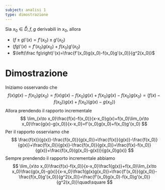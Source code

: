 ```yaml
---
subject: analisi 1
type: dimostrazione
---
```

Sia $x_0\in\mathring D,f,g$ derivabili in $x_0$, allora 
* $(f\pm g)'(x)=f'(x_0)\pm g'(x_0)$
* $(fg)'(x)=f'(x_0)g(x_0)+f(x_0)g'(x_0)$
* $\left(\frac fg\right)'(x)=\frac{f'(x_0)g(x_0)-f(x_0)g'(x_0)}{g^2(x_0)}$
# Dimostrazione
Iniziamo osservando che
$$
f(x)g(x)-f(x_0)g(x_0)=f(x)g(x)-f(x_0)g(x)+f(x_0)g(x)-f(x_0)g(x_0)=(f(x)-f(x_0))g(x)+f(x_0)(g(x)-g(x_0))
$$
Allora prendendo il rapporto incrementale
$$
\lim_{x\to x_0}\frac{f(x)-f(x_0)}{x-x_0}g(x)+f(x_0)\lim_{x\to x_0}\frac{g(x)-g(x_0)}{x-x_0}=f'(x_0)g(x_0)+f(x_0)g'(x_0)
$$
Per il rapporto osserviamo che
$$
\frac{f(x)}{g(x)}-\frac{f(x_0)}{g(x_0)}=\frac{f(x)}{g(x)}-\frac{f(x_0)}{g(x)}+\frac{f(x_0)}{g(x)}-\frac{f(x_0)}{g(x_0)}=\frac{f(x)-f(x_0)}{g(x)}+\frac{f(x_0)(g(x_0)-g(x))}{g(x_0)g(x)}
$$
Sempre prendendo il rapporto incrementale abbiamo
$$
\lim_{x\to x_0}\frac{f(x)-f(x_0)}{x-x_0}\frac1{g(x)}+f(x_0)\lim_{x\to x_0}\frac{g(x_0)-g(x)}{x-x_0}\frac1{g(x)g(x_0)}=\frac{f'(x_0)}{g(x_0)}-\frac{f(x_0)g'(x_0)}{g^2(x_0)}=\frac{f'(x_0)g(x_0)-f(x_0)g'(x_0)}{g^2(x_0)}\quad\square
$$